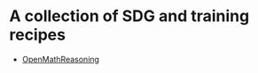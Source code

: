 # A collection of SDG and training recipes

* [OpenMathReasoning](https://nvidia.github.io/NeMo-Skills/openmathreasoning1)
